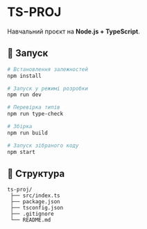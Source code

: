 # TS-PROJ

Навчальний проєкт на **Node.js + TypeScript**.  

## 🚀 Запуск

```bash
# Встановлення залежностей
npm install

# Запуск у режимі розробки
npm run dev

# Перевірка типів
npm run type-check

# Збірка
npm run build

# Запуск зібраного коду
npm start
```

## 📂 Структура
```
ts-proj/
 ├── src/index.ts
 ├── package.json
 ├── tsconfig.json
 ├── .gitignore
 └── README.md
```
